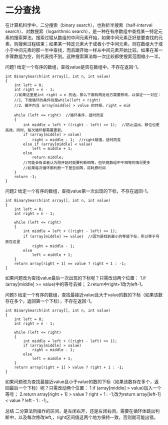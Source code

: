 # 二分查找

在计算机科学中，二分搜索（binary search），也称折半搜索（half-interval search）、对数搜索（logarithmic search），是一种在有序数组中查找某一特定元素的搜索算法。搜索过程从数组的中间元素开始，如果中间元素正好是要查找的元素，则搜索过程结束；如果某一特定元素大于或者小于中间元素，则在数组大于或小于中间元素的那一半中查找，而且跟开始一样从中间元素开始比较。如果在某一步骤数组为空，则代表找不到。这种搜索算法每一次比较都使搜索范围缩小一半。

问题1 给定一个有序的数组，查找value是否在数组中，不存在返回-1。

```text
int BinarySearch(int array[], int n, int value)
{
    int left = 0;
    int right = n - 1;
    //如果这里是int right = n 的话，那么下面有两处地方需要修改，以保证一一对应：
    //1、下面循环的条件则是while(left < right)
    //2、循环内当 array[middle] > value 的时候，right = mid

    while (left <= right)  //循环条件，适时而变
    {
        int middle = left + ((right - left) >> 1);  //防止溢出，移位也更高效。同时，每次循环都需要更新。
        if (array[middle] > value)
            right = middle - 1;  //right赋值，适时而变
        else if (array[middle] < value)
            left = middle + 1;
        else
            return middle;
        //可能会有读者认为刚开始时就要判断相等，但毕竟数组中不相等的情况更多
        //如果每次循环都判断一下是否相等，将耗费时间
    }
    return -1;
}
```

问题2 给定一个有序的数组，查找value第一次出现的下标，不存在返回-1。

```text
int BinarySearch(int array[], int n, int value)
{
    int left = 0;
    int right = n - 1;

    while (left <= right)  
    {
        int middle = left + ((right - left) >> 1);
        if (array[middle] >= value)  //因为是找到最小的等值下标，所以等于号放在这里
            right = middle - 1;
        else
            left = middle + 1;
    }
    return array[right + 1] == value ? right + 1 : -1;
}
```

如果问题改为查找value最后一次出现的下标呢？只需改动两个位置： 1.if \(array\[middle\] &gt;= value\)中的等号去掉； 2.return中right+1改为left-1。

问题3 给定一个有序的数组，查找最接近value且大于value的数的下标（如果该数存在多个，返回第一个下标），不存在返回-1。

```text
int BinarySearch(int array[], int n, int value)
{
    int left = 0;
    int right = n - 1;

    while (left <= right)  
    {
        int middle = left + ((right - left) >> 1);
        if (array[middle] > value)
            right = middle - 1;
        else
            left = middle + 1;
    }
    return array[right + 1] > value ? right + 1 : -1;
}
```

如果问题改为查找最接近value且小于value的数的下标（如果该数存在多个，返回最后一个下标）呢？只需改动两个位置： 1.if \(array\[middle\] &gt; value\)加入一个等号； 2.return array\[right + 1\] &gt; value ? right + 1 : -1;改为return array\[left-1\] &lt; value ? left - 1 : -1;。

总结 二分算法所操作的区间，是左闭右开，还是左闭右闭，需要在循环体跳出判断中，以及每次修改left,，right区间值这两个地方保持一致，否则就可能出错。

